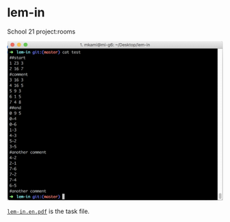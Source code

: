 # lem-in

School 21 project:rooms

![lem-in test map](/tools/cat_test.png)


[`lem-in.en.pdf`](/tools/lem-im.en.pdf) is the task file.
